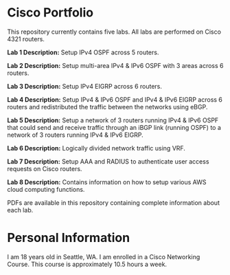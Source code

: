 # Cisco Portfolio
This repository currently contains five labs. All labs are performed on Cisco 4321 routers.

**Lab 1 Description:** Setup IPv4 OSPF across 5 routers.

**Lab 2 Description:** Setup multi-area IPv4 & IPv6 OSPF with 3 areas across 6 routers. 

**Lab 3 Description:** Setup IPv4 EIGRP across 6 routers.

**Lab 4 Description:** Setup IPv4 & IPv6 OSPF and IPv4 & IPv6 EIGRP across 6 routers and redistributed the traffic between the networks using eBGP.  

**Lab 5 Description:** Setup a network of 3 routers running IPv4 & IPv6 OSPF that could send and receive traffic through an iBGP link (running OSPF) to a network of 3 routers running IPv4 & IPv6 EIGRP.

**Lab 6 Description:** Logically divided network traffic using VRF. 

**Lab 7 Description:** Setup AAA and RADIUS to authenticate user access requests on Cisco routers.

**Lab 8 Description:** Contains information on how to setup various AWS cloud computing functions.  


PDFs are available in this repository containing complete information about each lab.  

# Personal Information
I am 18 years old in Seattle, WA. I am enrolled in a Cisco Networking Course. This course is approximately 10.5 hours a week.
